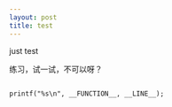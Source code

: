```yaml
---
layout: post
title: test
---
```


just test


练习，试一试，不可以呀？

```

printf("%s\n", __FUNCTION__, __LINE__);


```